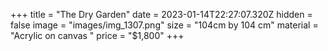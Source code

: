 +++
title = "The Dry Garden"
date = 2023-01-14T22:27:07.320Z
hidden = false
image = "images/img_1307.png"
size = "104cm by 104 cm"
material = "Acrylic on canvas "
price = "$1,800"
+++
